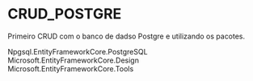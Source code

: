 # CRUD_POSTGRE
Primeiro CRUD com o banco de dadso Postgre e utilizando os pacotes. 

Npgsql.EntityFrameworkCore.PostgreSQL
Microsoft.EntityFrameworkCore.Design
Microsoft.EntityFrameworkCore.Tools
